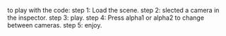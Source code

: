 to play with the code:
step 1: Load the scene.
step 2: slected a camera in the inspector.
step 3: play.
step 4: Press alpha1 or alpha2 to change between cameras.
step 5: enjoy.